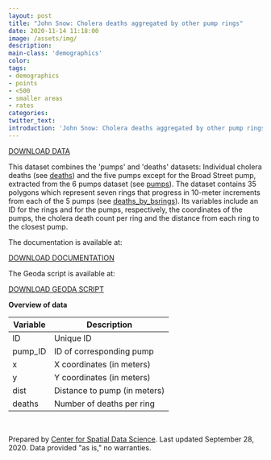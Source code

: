 ```yaml
---
layout: post
title: "John Snow: Cholera deaths aggregated by other pump rings"
date: 2020-11-14 11:18:00
image: /assets/img/
description:
main-class: 'demographics'
color:
tags:
- demographics
- points
- <500
- smaller areas
- rates
categories:
twitter_text:
introduction: 'John Snow: Cholera deaths aggregated by other pump rings'
---
```

<script>
  var map = L.map('map');
  L.tileLayer('https://api.tiles.mapbox.com/v4/{id}/{z}/{x}/{y}.png?access_token=pk.eyJ1IjoibWFwYm94IiwiYSI6ImNpejY4NXVycTA2emYycXBndHRqcmZ3N3gifQ.rJcFIG214AriISLbB6B5aw', { <!--this is the URL for the Nepal Geojson-->
		maxZoom: 18,
		attribution: 'Map data &copy; <a href="http://openstreetmap.org">OpenStreetMap</a> contributors, ' +
			'<a href="http://creativecommons.org/licenses/by-sa/2.0/">CC-BY-SA</a>, ' +
			'Imagery © <a href="http://mapbox.com">Mapbox</a>',
		id: 'mapbox.light'
	}).addTo(map);

  map.scrollWheelZoom.disable();
  map.touchZoom.disable();
  var enableMapInteraction = function () {
      map.scrollWheelZoom.enable();
      map.touchZoom.enable();
  }
  $('#map').on('click touch', enableMapInteraction);
$('#map').on('mouseout', function(){ map.scrollWheelZoom.disable();});

  var smallIcon = L.icon({
         iconUrl: 'http://www.hckrecruitment.nic.in/images/blue.png',
         iconSize: [16, 16], // size of the icon
         });

   function onEachFeature(feature, layer) {
     //console.log(feature);
     var txt = "";
     for (var fname in feature.properties) {
       txt += fname;
       txt += " : ";
       txt += feature.properties[fname];
       txt += "<br/>";
     }
     layer.bindPopup(txt);
   }


  // load GeoJSON from an external file
  // load GeoJSON from an external file
  $.getJSON("../data/deaths_by_otherrings.geojson",function(data){
    // add GeoJSON layer to the map once the file is loaded
    var json = L.geoJson(data, {
      pointToLayer: function(feature, latlng) {
        
        return L.marker(latlng, {
          icon: smallIcon
        });
      },
      onEachFeature: onEachFeature
    });
    json.addTo(map);
    map.fitBounds(json.getBounds());
  });

</script>

[DOWNLOAD DATA](../data/snow6.zip)

This dataset combines the 'pumps' and 'deaths' datasets: Individual cholera deaths (see [deaths](https://geodacenter.github.io/data-and-lab/snow1/)) and the five pumps except for the Broad Street pump, extracted from the 6 pumps dataset (see [pumps](https://geodacenter.github.io/data-and-lab/snow4/)). The dataset contains 35 polygons which represent seven rings that progress in 10-meter increments from each of the 5 pumps (see [deaths_by_bsrings](https://geodacenter.github.io/data-and-lab/snow5/)). Its variables include an ID for the rings and for the pumps, respectively, the coordinates of the pumps, the cholera death count per ring and the distance from each ring to the closest pump.

The documentation is available at:

[DOWNLOAD DOCUMENTATION](../data/snow_documentation.pdf)

The Geoda script is available at:

[DOWNLOAD GEODA SCRIPT](../data/geoda_scripts_snow.pdf)


**Overview of data**

|	Variable	| 	Description 	|
|---|---|				
|	ID 	|	Unique ID 	|
|	pump_ID	|	ID of corresponding pump 	|
|	x 	|	X coordinates (in meters) 	|
|	y 	|	Y coordinates (in meters) 	|
|	dist	|	Distance to pump (in meters) 	|
|	deaths	|	Number of deaths per ring 	|

<br />

Prepared by [Center for Spatial Data Science](https://spatial.uchicago.edu/). Last updated September 28, 2020. Data provided "as is," no warranties.

